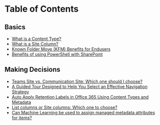 
# Table of Contents

## Basics

* [What is a Content Type?](docs/basics/what-is-content-type.md)
* [What is a Site Column?](docs/basics/what-is-site-column.md)
* [Known Folder Move (KFM) Benefits for Endusers](docs/basics/known-folder-move-benefits-for-enduser.md)
* [ Benefits of using PowerShell with SharePoint](docs/basics/benefits-of-using-powershell-with-sharepoint.md)

## Making Decisions

* [Teams Site vs. Communication Site: Which one should I choose?](docs/making-decisions/team-site-or-communication-site.md)
* [A Guided Tour Designed to Help You Select an Effective Navigation Strategy](docs/making-decisions/select-an-effective-navigation-strategy.md)
* [Auto Apply Retention Labels in Office 365 Using Content Types and Metadata](docs/making-decisions/auto-apply-retention-labels-in-office-365-using-content-types-and-metadata.md)
* [List columns or Site columns: Which one to choose?](docs/making-decisions/list-column-or-site-column-which-one-to-choose.md)
* [Can Machine Learning be used to assign managed metadata attributes for items?
](docs/making-decisions/machine-learning-and-managed-metadata.md)
